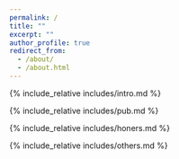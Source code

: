 ```yaml
---
permalink: /
title: ""
excerpt: ""
author_profile: true
redirect_from: 
  - /about/
  - /about.html
---
```


<span class='anchor' id='about-me'></span>
{% include_relative includes/intro.md %}

<!-- If you like the template of this homepage, welcome to star and fork my open-sourced template version [AcadHomepage ![](https://img.shields.io/github/stars/RayeRen/acad-homepage.github.io?style=social)](https://github.com/RayeRen/acad-homepage.github.io). -->

<!-- {% include_relative includes/news.md %} -->

{% include_relative includes/pub.md %}

{% include_relative includes/honers.md %}

{% include_relative includes/others.md %}

<script type="text/javascript" src="//rf.revolvermaps.com/0/0/6.js?i=5mmsol9a84z&amp;m=6&amp;c=ff0000&amp;cr1=ffffff&amp;f=arial&amp;l=0&amp;bv=60" async="async"></script>

<!-- <script type="text/javascript" id="clustrmaps" src="//clustrmaps.com/map_v2.js?d=zJnYQw21kIHNuD_BAOwnS1HgCvIuFne1NtSCE06oThs&cl=ffffff&w=a"></script> -->